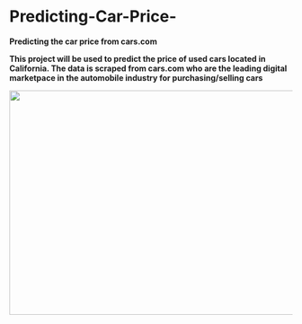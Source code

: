 # Predicting-Car-Price-
**Predicting the car price from cars.com**

**This project will be used to predict the price of used cars located in California. The data is scraped from cars.com who are the leading digital marketpace in the automobile industry for purchasing/selling cars**

<img src="https://user-images.githubusercontent.com/55968160/83734847-643caf00-a604-11ea-8731-65335960a70e.jpeg" width="700" height="400">
